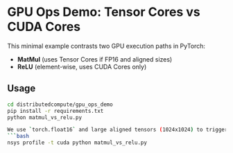 # GPU Ops Demo: Tensor Cores vs CUDA Cores

This minimal example contrasts two GPU execution paths in PyTorch:

- **MatMul** (uses Tensor Cores if FP16 and aligned sizes)
- **ReLU** (element-wise, uses CUDA Cores only)

## Usage

```bash
cd distributedcompute/gpu_ops_demo
pip install -r requirements.txt
python matmul_vs_relu.py

We use `torch.float16` and large aligned tensors (1024x1024) to trigger Tensor Core usage. We can verify kernel execution with `nvprof`, `nsight compute`, or `nsys`. To verify Tensor Core usage:
```bash
nsys profile -t cuda python matmul_vs_relu.py
```

